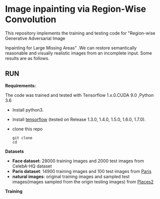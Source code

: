 # Image inpainting via Region-Wise Convolution 
This repository implements the training and testing code for "Region-wise Generative Adversarial Image

Inpainting for Large Missing Areas" .We can restore semantically reasonable and visually realistic images from an incomplete input. Some results are as follows.
## RUN

**Requirements:**

The code was trained and tested with Tensorflow 1.x.0.CUDA 9.0 ,Python 3.6 

- Install python3.

- Install [tensorflow](https://www.tensorflow.org/install/) (tested on Release 1.3.0, 1.4.0, 1.5.0, 1.6.0, 1.7.0).

- clone this repo

  ```
  git clone
  cd
  ```

**Datasets**

- **Face dataset**: 28000 training images and 2000 test images from CelebA-HQ dataset
- **Paris dataset**: 14900 training images and 100 test images from [Paris](https://github.com/pathak22/context-encoder)
- **natural images**: original training images and sampled test images(images sampled from the origin testing images) from [Places2](http://places2.csail.mit.edu/)

**Training**
